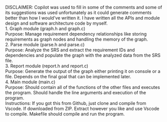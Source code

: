 DISCLAIMER: Copilot was used to fill in some of the comments and some of its suggestions was used unfortunately as it could generate comments better than how I would've written it. I have written all the APIs and module design and software architecture code by myself. <br/> 1. Graph module (graph.h and graph.c)<br/>Purpose: Manage requirement dependency relationships like storing requirements as graph nodes and handling the memory of the graph. <br/> 2. Parse module (parse.h and parse.c) <br/> Purpose: Analyze the SRS and extract the requirement IDs and dependencies and populate the graph with the analyzed data from the SRS file. <br/> 3. Report module (report.h and report.c) <br/> Purpose: Generate the output of the graph either printing it on console or a file. Depends on the final goal that can be implemented later. <br/> 4. Main module (main.c) <br/> Purpose: Should contain all of the functions of the other files and executes the program. Should handle the line arguments and execution of the program. <br/> Instructions: If you got this from Github, just clone and compile from Vscode. If downloaded from ZIP. Extract however you like and use Vscode to compile. Makefile should compile and run the program. 
